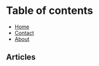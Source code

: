 # Table of contents

* [Home](README.md)
* [Contact](contact.md)
* [About](AboutMe.md)

## Articles

